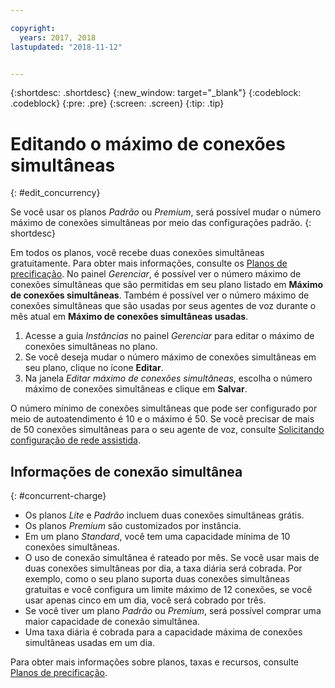 ```yaml
---

copyright:
  years: 2017, 2018
lastupdated: "2018-11-12"


---
```


{:shortdesc: .shortdesc}
{:new_window: target="_blank"}
{:codeblock: .codeblock}
{:pre: .pre}
{:screen: .screen}
{:tip: .tip}

# Editando o máximo de conexões simultâneas
{: #edit_concurrency}

Se você usar os planos _Padrão_ ou _Premium_, será possível mudar o número máximo de conexões simultâneas por meio das configurações padrão.
{: shortdesc}

Em todos os planos, você recebe duas conexões simultâneas gratuitamente. Para obter mais informações, consulte os
[Planos de precificação](https://console.bluemix.net/catalog/services/voice-agent-with-watson). No painel _Gerenciar_, é possível ver o número máximo de conexões simultâneas que são permitidas em seu
plano listado em **Máximo de conexões simultâneas**. Também é possível ver o número máximo de conexões simultâneas
que são usadas por seus agentes de voz durante o mês atual em **Máximo de conexões simultâneas usadas**.

1. Acesse a guia _Instâncias_ no painel _Gerenciar_ para editar o máximo de conexões simultâneas no plano. 
1. Se você deseja mudar o número máximo de conexões simultâneas em seu plano, clique no ícone **Editar**.
1. Na
janela _Editar máximo de conexões simultâneas_, escolha o número máximo de conexões simultâneas e clique em **Salvar**.

O número mínimo de conexões simultâneas que pode ser configurado por meio de autoatendimento é 10 e o máximo é 50. Se você precisar
de mais de 50 conexões simultâneas para o seu agente de voz, consulte [Solicitando
configuração de rede assistida](connect-SIP.html#request-setup).

## Informações de conexão simultânea
{: #concurrent-charge}

  * Os planos _Lite_ e _Padrão_ incluem duas conexões simultâneas grátis.
  * Os planos _Premium_ são customizados por instância.
  * Em um plano _Standard_, você tem uma capacidade mínima de 10 conexões simultâneas.
  * O uso de conexão simultânea é rateado por mês. Se você usar mais de duas conexões simultâneas por dia, a taxa diária será cobrada. Por exemplo, como o seu
plano suporta duas conexões simultâneas gratuitas e você configura um limite máximo de 12 conexões, se você usar apenas cinco em um
dia, você será cobrado por três.
  * Se você tiver um plano _Padrão_ ou _Premium_, será possível comprar uma maior
capacidade de conexão simultânea.
  * Uma taxa diária é cobrada para a capacidade máxima de conexões simultâneas usadas em um dia.

Para obter mais informações sobre planos, taxas e recursos, consulte
[Planos de precificação](https://console.bluemix.net/catalog/services/voice-agent-with-watson).
